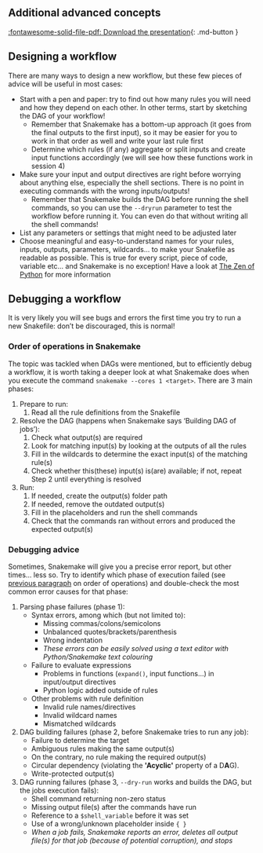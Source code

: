 ## Additional advanced concepts

[:fontawesome-solid-file-pdf: Download the presentation](../../assets/pdf/day2/6_additional_concepts.pdf){: .md-button }

## Designing a workflow

There are many ways to design a new workflow, but these few pieces of advice will be useful in most cases:

* Start with a pen and paper: try to find out how many rules you will need and how they depend on each other. In other terms, start by sketching the DAG of your workflow!
    * Remember that Snakemake has a bottom-up approach (it goes from the final outputs to the first input), so it may be easier for you to work in that order as well and write your last rule first
    * Determine which rules (if any) aggregate or split inputs and create input functions accordingly (we will see how these functions work in session 4)
* Make sure your input and output directives are right before worrying about anything else, especially the shell sections. There is no point in executing commands with the wrong inputs/outputs!
    * Remember that Snakemake builds the DAG before running the shell commands, so you can use the `--dryrun` parameter to test the workflow before running it. You can even do that without writing all the shell commands!
* List any parameters or settings that might need to be adjusted later
* Choose meaningful and easy-to-understand names for your rules, inputs, outputs, parameters, wildcards... to make your Snakefile as readable as possible. This is true for every script, piece of code, variable etc... and Snakemake is no exception! Have a look at [The Zen of Python](https://peps.python.org/pep-0020/) for more information

## Debugging a workflow

It is very likely you will see bugs and errors the first time you try to run a new Snakefile: don’t be discouraged, this is normal!

### Order of operations in Snakemake

The topic was tackled when DAGs were mentioned, but to efficiently debug a workflow, it is worth taking a deeper look at what Snakemake does when you execute the command `snakemake --cores 1 <target>`. There are 3 main phases:

1. Prepare to run:
    1. Read all the rule definitions from the Snakefile
1. Resolve the DAG (happens when Snakemake says ‘Building DAG of jobs’):
    1. Check what output(s) are required
    1. Look for matching input(s) by looking at the outputs of all the rules
    1. Fill in the wildcards to determine the exact input(s) of the matching rule(s)
    1. Check whether this(these) input(s) is(are) available; if not, repeat Step 2 until everything is resolved
1. Run:
    1. If needed, create the output(s) folder path
    1. If needed, remove the outdated output(s)
    1. Fill in the placeholders and run the shell commands
    1. Check that the commands ran without errors and produced the expected output(s)

### Debugging advice

Sometimes, Snakemake will give you a precise error report, but other times... less so. Try to identify which phase of execution failed (see [previous paragraph](6_debugging_snakemake.md#order-of-operations-in-snakemake) on order of operations) and double-check the most common error causes for that phase:

1. Parsing phase failures (phase 1):
    * Syntax errors, among which (but not limited to):
        * Missing commas/colons/semicolons
        * Unbalanced quotes/brackets/parenthesis
        * Wrong indentation
        * _These errors can be easily solved using a text editor with Python/Snakemake text colouring_
    * Failure to evaluate expressions
        * Problems in functions (`expand()`, input functions...) in input/output directives
        * Python logic added outside of rules
    * Other problems with rule definition
        * Invalid rule names/directives
        * Invalid wildcard names
        * Mismatched wildcards
1. DAG building failures (phase 2, before Snakemake tries to run any job):
    * Failure to determine the target
    * Ambiguous rules making the same output(s)
    * On the contrary, no rule making the required output(s)
    * Circular dependency (violating the **'Acyclic'** property of a D**A**G).
    * Write-protected output(s)
1. DAG running failures (phase 3, `--dry-run` works and builds the DAG, but the jobs execution fails):
    * Shell command returning non-zero status
    * Missing output file(s) after the commands have run
    * Reference to a `$shell_variable` before it was set
    * Use of a wrong/unknown placeholder inside `{ }`
    * _When a job fails, Snakemake reports an error, deletes all output file(s) for that job (because of potential corruption), and stops_
